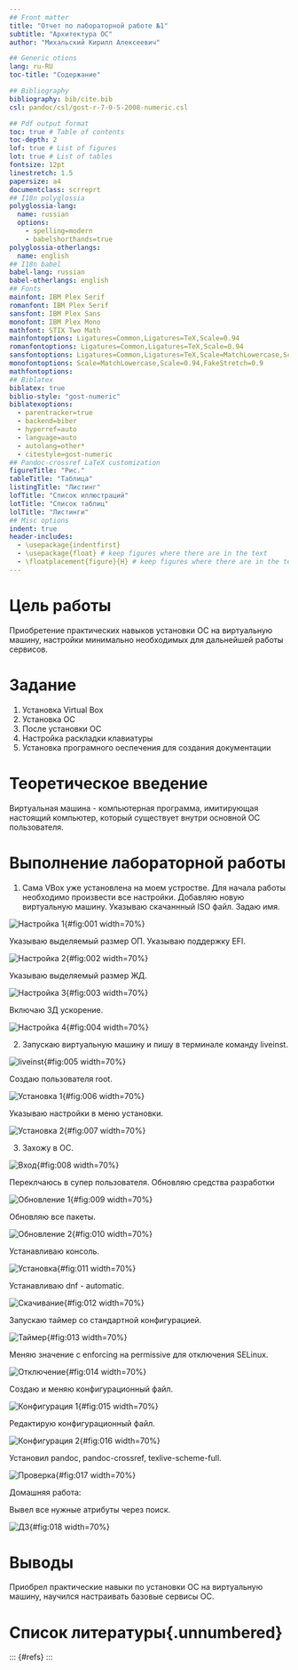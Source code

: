```yaml
---
## Front matter
title: "Отчет по лабораторной работе №1"
subtitle: "Архитектура ОС"
author: "Михальский Кирилл Алексеевич"

## Generic otions
lang: ru-RU
toc-title: "Содержание"

## Bibliography
bibliography: bib/cite.bib
csl: pandoc/csl/gost-r-7-0-5-2008-numeric.csl

## Pdf output format
toc: true # Table of contents
toc-depth: 2
lof: true # List of figures
lot: true # List of tables
fontsize: 12pt
linestretch: 1.5
papersize: a4
documentclass: scrreprt
## I18n polyglossia
polyglossia-lang:
  name: russian
  options:
	- spelling=modern
	- babelshorthands=true
polyglossia-otherlangs:
  name: english
## I18n babel
babel-lang: russian
babel-otherlangs: english
## Fonts
mainfont: IBM Plex Serif
romanfont: IBM Plex Serif
sansfont: IBM Plex Sans
monofont: IBM Plex Mono
mathfont: STIX Two Math
mainfontoptions: Ligatures=Common,Ligatures=TeX,Scale=0.94
romanfontoptions: Ligatures=Common,Ligatures=TeX,Scale=0.94
sansfontoptions: Ligatures=Common,Ligatures=TeX,Scale=MatchLowercase,Scale=0.94
monofontoptions: Scale=MatchLowercase,Scale=0.94,FakeStretch=0.9
mathfontoptions:
## Biblatex
biblatex: true
biblio-style: "gost-numeric"
biblatexoptions:
  - parentracker=true
  - backend=biber
  - hyperref=auto
  - language=auto
  - autolang=other*
  - citestyle=gost-numeric
## Pandoc-crossref LaTeX customization
figureTitle: "Рис."
tableTitle: "Таблица"
listingTitle: "Листинг"
lofTitle: "Список иллюстраций"
lotTitle: "Список таблиц"
lolTitle: "Листинги"
## Misc options
indent: true
header-includes:
  - \usepackage{indentfirst}
  - \usepackage{float} # keep figures where there are in the text
  - \floatplacement{figure}{H} # keep figures where there are in the text
---
```


# Цель работы

Приобретение практических навыков установки ОС на виртуальную машину, настройки минимально необходимых для дальнейшей работы сервисов.

# Задание

1. Установка Virtual Box
2. Установка ОС
3. После установки ОС
4. Настройка раскладки клавиатуры
5. Установка програмного оеспечения для создания документации

# Теоретическое введение

Виртуальная машина - компьютерная программа, имитирующая настоящий компьютер, который существует внутри основной ОС пользователя.

# Выполнение лабораторной работы

1. Сама VBox уже установлена на моем устростве. Для начала работы необходимо произвести все настройки.
Добавляю новую виртуальную машину. Указываю скачаннный ISO файл. Задаю имя.

![Настройка 1](image/1.png){#fig:001 width=70%}

Указываю выделяемый размер ОП. Указываю поддержку EFI.

![Настройка 2](image/2.png){#fig:002 width=70%}

Указываю выделяемый размер ЖД.

![Настройка 3](image/3.png){#fig:003 width=70%}

Включаю 3Д ускорение.

![Настройка 4](image/4.png){#fig:004 width=70%}

2. Запускаю виртуальную машину и пишу в терминале команду liveinst.

![liveinst](image/5.png){#fig:005 width=70%}

Создаю пользователя root.

![Установка 1](image/6.png){#fig:006 width=70%}

Указываю настройки в меню установки.

![Установка 2](image/7.png){#fig:007 width=70%}

3. Захожу в ОС.

![Вход](image/8.png){#fig:008 width=70%}

Переклчаюсь в супер пользователя. Обновляю средства разработки

![Обновление 1](image/9.png){#fig:009 width=70%}

Обновляю все пакеты.

![Обновление 2](image/10.png){#fig:010 width=70%}

Устанавливаю консоль.

![Установка](image/11.png){#fig:011 width=70%}

Устанавливаю dnf - automatic.

![Скачивание](image/12.png){#fig:012 width=70%}

Запускаю таймер со стандартной конфигурацией.

![Таймер](image/13.png){#fig:013 width=70%}

Меняю значение с enforcing на permissive для отключения SELinux.

![Отключение](image/14.png){#fig:014 width=70%}

Создаю и меняю конфигурационный файл.

![Конфигурация 1](image/15.png){#fig:015 width=70%}

Редактирую конфигурационный файл.

![Конфигурация 2](image/16.png){#fig:016 width=70%}

Установил pandoc, pandoc-crossref, texlive-scheme-full.

![Проверка](image/17.png){#fig:017 width=70%}

Домашняя работа:

Вывел все нужные атрибуты через поиск.

![ДЗ](image/18.png){#fig:018 width=70%}
 

# Выводы

Приобрел практические навыки по установки ОС на виртуальную машину, научился настраивать базовые сервисы ОС.

# Список литературы{.unnumbered}

::: {#refs}
:::

